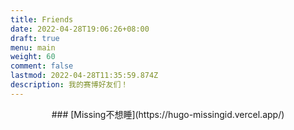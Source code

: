 ```yaml
---
title: Friends
date: 2022-04-28T19:06:26+08:00
draft: true
menu: main
weight: 60
comment: false
lastmod: 2022-04-28T11:35:59.874Z
description: 我的赛博好友们！
---
```

<center>### [Missing不想睡](https://hugo-missingid.vercel.app/)</center>
